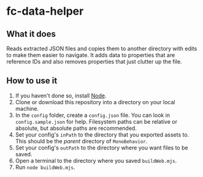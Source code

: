 # fc-data-helper

## What it does

Reads extracted JSON files and copies them to another directory with edits to make them easier to navigate. It adds data to properties that are reference IDs and also removes properties that just clutter up the file.

## How to use it

1. If you haven't done so, install [Node](https://nodejs.org/en/download/current).
2. Clone or download this repository into a directory on your local machine.
3. In the `config` folder, create a `config.json` file. You can look in `config.sample.json` for help. Filesystem paths can be relative or absolute, but absolute paths are recommended.
4. Set your config's `inPath` to the directory that you exported assets to. This should be the *parent* directory of `MonoBehavior`.
5. Set your config's `outPath` to the directory where you want files to be saved.
6. Open a terminal to the directory where you saved `buildWeb.mjs`.
7. Run `node buildWeb.mjs`.